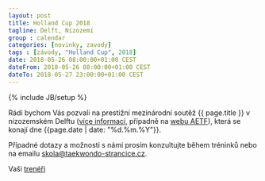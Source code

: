 ```yaml
---
layout: post
title: Holland Cup 2018
tagline: Delft, Nizozemí
group : calendar
categories: [novinky, zavody]
tags : [závody, "Holland Cup", 2018]
date: 2018-05-26 08:00:00+01:00 CEST
dateFrom: 2018-05-26 08:00:00+01:00 CEST
dateTo: 2018-05-27 23:00:00+01:00 CEST
---
```

{% include JB/setup %}

Rádi bychom Vás pozvali na prestižní mezinárodní soutěž {{ page.title }} v nizozemském Delftu ([více informací](http://www.hollandcup.net/en), případně na [webu AETF](http://www.itfeurope.org/NL2018-01-22.html)), která se konají dne {{page.date | date: "%d.%m.%Y"}}.

Případné dotazy a možnosti s námi prosím konzultujte během tréninků nebo na emailu <a href="mailto:skola@taekwondo-strancice.cz">skola@taekwondo-strancice.cz</a>.

Vaši [trenéři](/treneri)
